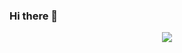 ### Hi there 👋

<div align="center">
  <a href="https://github.com/anuraghazra/github-readme-stats">
    <img  src="https://github-readme-stats.vercel.app/api/top-langs/?username=yehosuaes&layout=compact&hide=scss"/>
  </a> 
</div>








<!--
**YehosuaEs/YehosuaEs** is a ✨ _special_ ✨ repository because its `README.md` (this file) appears on your GitHub profile.

Here are some ideas to get you started:

- 🔭 I’m currently working on ...
- 🌱 I’m currently learning ...
- 👯 I’m looking to collaborate on ...
- 🤔 I’m looking for help with ...
- 💬 Ask me about ...
- 📫 How to reach me: ...
- 😄 Pronouns: ...
- ⚡ Fun fact: ...

![Yehosua Es GitHub stats](https://github-readme-stats.vercel.app/api?username=yehosuaes&show_icons=true)

[![Yehosua Es GitHub stats](https://github-readme-stats.vercel.app/api?username=yehosuaes)](https://github.com/anuraghazra/github-readme-stats)
-->
